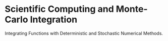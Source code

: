 # Scientific Computing and Monte-Carlo Integration


Integrating Functions with Deterministic and Stochastic Numerical Methods.
